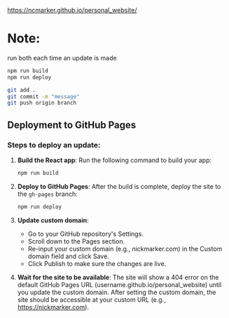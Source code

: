 https://ncmarker.github.io/personal_website/

# Note:
run both each time an update is made
```bash 
npm run build
npm run deploy
```

```bash 
git add . 
git commit -m "message"
git push origin branch
```


## Deployment to GitHub Pages

### Steps to deploy an update:
1. **Build the React app**:
   Run the following command to build your app:

   ```bash
   npm run build
   ```

2. **Deploy to GitHub Pages**:
   After the build is complete, deploy the site to the `gh-pages` branch:

   ```bash
   npm run deploy
   ```

3. **Update custom domain**:
    - Go to your GitHub repository's Settings.
    - Scroll down to the Pages section.
    - Re-input your custom domain (e.g., nickmarker.com) in the Custom domain field and click Save.
    - Click Publish to make sure the changes are live.

4. **Wait for the site to be available**:
The site will show a 404 error on the default GitHub Pages URL (username.github.io/personal_website) until you update the custom domain. After setting the custom domain, the site should be accessible at your custom URL (e.g., https://nickmarker.com).